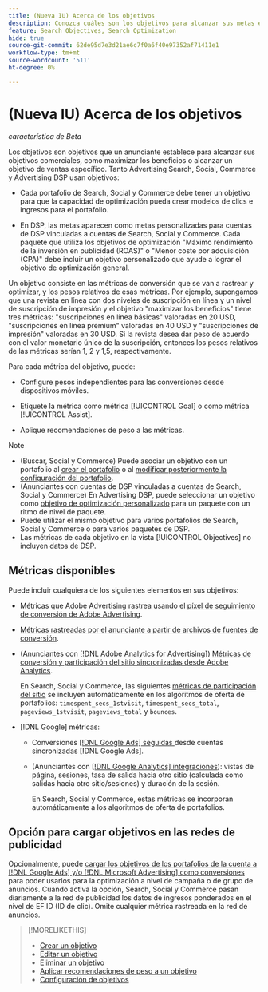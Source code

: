 ```yaml
---
title: (Nueva IU) Acerca de los objetivos
description: Conozca cuáles son los objetivos para alcanzar sus metas empresariales.
feature: Search Objectives, Search Optimization
hide: true
source-git-commit: 62de95d7e3d21ae6c7f0a6f40e97352af71411e1
workflow-type: tm+mt
source-wordcount: '511'
ht-degree: 0%

---
```


# (Nueva IU) Acerca de los objetivos

*característica de Beta*

Los objetivos son objetivos que un anunciante establece para alcanzar sus objetivos comerciales, como maximizar los beneficios o alcanzar un objetivo de ventas específico. Tanto Advertising Search, Social, Commerce y Advertising DSP usan objetivos:

* Cada portafolio de Search, Social y Commerce debe tener un objetivo para que la capacidad de optimización pueda crear modelos de clics e ingresos para el portafolio.

* En DSP, las metas aparecen como metas personalizadas para cuentas de DSP vinculadas a cuentas de Search, Social y Commerce. Cada paquete que utiliza los objetivos de optimización &quot;Máximo rendimiento de la inversión en publicidad (ROAS)&quot; o &quot;Menor coste por adquisición (CPA)&quot; debe incluir un objetivo personalizado que ayude a lograr el objetivo de optimización general.

Un objetivo consiste en las métricas de conversión que se van a rastrear y optimizar, y los pesos relativos de esas métricas. Por ejemplo, supongamos que una revista en línea con dos niveles de suscripción en línea y un nivel de suscripción de impresión y el objetivo &quot;maximizar los beneficios&quot; tiene tres métricas: &quot;suscripciones en línea básicas&quot; valoradas en 20 USD, &quot;suscripciones en línea premium&quot; valoradas en 40 USD y &quot;suscripciones de impresión&quot; valoradas en 30 USD. Si la revista desea dar peso de acuerdo con el valor monetario único de la suscripción, entonces los pesos relativos de las métricas serían 1, 2 y 1,5, respectivamente.

Para cada métrica del objetivo, puede:

* Configure pesos independientes para las conversiones desde dispositivos móviles.

* Etiquete la métrica como métrica [!UICONTROL Goal] o como métrica [!UICONTROL Assist].

* Aplique recomendaciones de peso a las métricas.

>[!NOTE]
>* (Buscar, Social y Commerce) Puede asociar un objetivo con un portafolio al [crear el portafolio](/help/search-social-commerce/new-ui/manage/portfolios/portfolio-create.md) o al [modificar posteriormente la configuración del portafolio](/help/search-social-commerce/new-ui/manage/portfolios/portfolio-edit.md).
>* (Anunciantes con cuentas de DSP vinculadas a cuentas de Search, Social y Commerce) En Advertising DSP, puede seleccionar un objetivo como [objetivo de optimización personalizado](/help/dsp/campaign-management/packages/package-settings.md) para un paquete con un ritmo de nivel de paquete.
>* Puede utilizar el mismo objetivo para varios portafolios de Search, Social y Commerce o para varios paquetes de DSP.
>* Las métricas de cada objetivo en la vista [!UICONTROL Objectives] no incluyen datos de DSP.

## Métricas disponibles

Puede incluir cualquiera de los siguientes elementos en sus objetivos:

* Métricas que Adobe Advertising rastrea usando el [píxel de seguimiento de conversión de Adobe Advertising](/help/search-social-commerce/tracking/conversion-tracking-advertising.md).

* [Métricas rastreadas por el anunciante a partir de archivos de fuentes de conversión](/help/search-social-commerce/tracking/conversion-tracking-about.md).<!-- Search only, or might DSP-only clients also have these? -->

* (Anunciantes con [!DNL Adobe Analytics for Advertising]) [Métricas de conversión y participación del sitio sincronizadas desde Adobe Analytics](/help/integrations/analytics/overview.md).

  En Search, Social y Commerce, las siguientes [métricas de participación del sitio](/help/integrations/analytics/analytics-data-in-advertising.md) se incluyen automáticamente en los algoritmos de oferta de portafolios: `timespent_secs_1stvisit`, `timespent_secs_total`, `pageviews_1stvisit`, `pageviews_total` y `bounces`.

* [!DNL Google] métricas:<!-- Search only, or might DSP-only clients also have these? -->

   * Conversiones [[!DNL Google Ads] seguidas ](/help/search-social-commerce/campaign-management/introduction/google-conversion-data.md) desde cuentas sincronizadas [!DNL Google Ads].

   * (Anunciantes con [[!DNL Google Analytics] integraciones](/help/search-social-commerce/admin/data-sources/data-source-about.md)): vistas de página, sesiones, tasa de salida hacia otro sitio (calculada como salidas hacia otro sitio/sesiones) y duración de la sesión.

     En Search, Social y Commerce, estas métricas se incorporan automáticamente a los algoritmos de oferta de portafolios.

## Opción para cargar objetivos en las redes de publicidad

Opcionalmente, puede [cargar los objetivos de los portafolios de la cuenta a [!DNL Google Ads] y/o [!DNL Microsoft Advertising] como conversiones](/help/search-social-commerce/tools/objective-upload-to-networks.md) para poder usarlos para la optimización a nivel de campaña o de grupo de anuncios. Cuando activa la opción, Search, Social y Commerce pasan diariamente a la red de publicidad los datos de ingresos ponderados en el nivel de EF ID (ID de clic). Omite cualquier métrica rastreada en la red de anuncios.

>[!MORELIKETHIS]
>
>* [Crear un objetivo](objective-create.md)
>* [Editar un objetivo](objective-edit.md)
>* [Eliminar un objetivo](objective-delete.md)
>* [Aplicar recomendaciones de peso a un objetivo](objective-apply-weight-recommendations.md)
>* [Configuración de objetivos](objective-settings.md)
